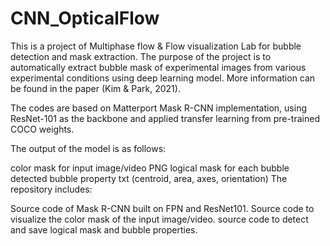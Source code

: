 # CNN_OpticalFlow

This is a project of Multiphase flow & Flow visualization Lab for bubble detection and mask extraction. The purpose of the project is to automatically extract bubble mask of experimental images from various experimental conditions using deep learning model. More information can be found in the paper (Kim & Park, 2021).

The codes are based on Matterport Mask R-CNN implementation, using ResNet-101 as the backbone and applied transfer learning from pre-trained COCO weights.

The output of the model is as follows:

color mask for input image/video
PNG logical mask for each bubble detected
bubble property txt (centroid, area, axes, orientation)
The repository includes:

Source code of Mask R-CNN built on FPN and ResNet101.
Source code to visualize the color mask of the input image/video.
source code to detect and save logical mask and bubble properties.
